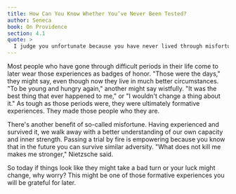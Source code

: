 ```yaml
---
title: How Can You Know Whether You’ve Never Been Tested?
author: Seneca
book: On Providence
section: 4.1
quote: >
  I judge you unfortunate because you have never lived through misfortune. You have passed through life without an opponent—no one can ever know what you are capable of, not even you.
---
```


Most people who have gone through difficult periods in their life come to later wear those experiences as badges of honor. "Those were the days," they might say, even though now they live in much better circumstances. "To be young and hungry again," another might say wistfully. "It was the best thing that ever happened to me," or "I wouldn't change a thing about it." As tough as those periods were, they were ultimately formative experiences. They made those people who they are.

There's another benefit of so-called misfortune. Having experienced and survived it, we walk away with a better understanding of our own capacity and inner strength. Passing a trial by fire is empowering because you know that in the future you can survive similar adversity. "What does not kill me makes me stronger," Nietzsche said.

So today if things look like they might take a bad turn or your luck might change, why worry? This might be one of those formative experiences you will be grateful for later.
